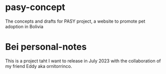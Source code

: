 # pasy-concept

The concepts and drafts for PASY project, a website to promote pet adoption in Bolivia

# Bei personal-notes

This is a project taht I want to release in July 2023 with the collaboration of my friend Eddy aka ornitorrinco.
